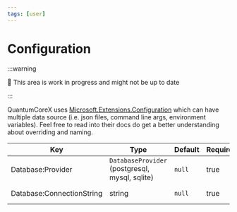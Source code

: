 ```yaml
---
tags: [user]
---
```


# Configuration

:::warning

:construction: This area is work in progress and might not be up to date

:::

QuantumCoreX uses [Microsoft.Extensions.Configuration](https://learn.microsoft.com/en-us/dotnet/core/extensions/configuration) which can have multiple data source (i.e. json files, command line args, environment variables). Feel free to read into their docs do get a better understanding about overriding and naming.

|Key|Type|Default|Required|Example|
|---|---|---|---|---|
|Database:Provider|`DatabaseProvider` (postgresql, mysql, sqlite)|`null`|true|`mysql`|
|Database:ConnectionString|string|`null`|true|Refer to [ConnectionStrings](https://www.connectionstrings.com)|
